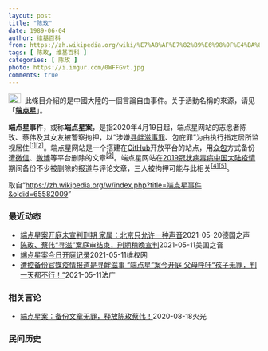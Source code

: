 ```yaml
---
layout: post
title: "陈玫"
date: 1989-06-04
author: 维基百科
from: https://zh.wikipedia.org/wiki/%E7%AB%AF%E7%82%B9%E6%98%9F%E4%BA%8B%E4%BB%B6
tags: [ 陈玫, 维基百科 ]
categories: [ 陈玫 ]
photo: https://i.imgur.com/0WFFGvt.jpg
comments: true
---
```

<div class="mw-parser-output"><div role="note" class="hatnote navigation-not-searchable"><a href="/wiki/Wikipedia:%E6%B6%88%E6%AD%A7%E4%B9%89" title="Wikipedia:消歧义"><img alt="Disambig gray.svg" src="//upload.wikimedia.org/wikipedia/commons/thumb/5/5f/Disambig_gray.svg/25px-Disambig_gray.svg.png" decoding="async" width="25" height="19" srcset="//upload.wikimedia.org/wikipedia/commons/thumb/5/5f/Disambig_gray.svg/38px-Disambig_gray.svg.png 1.5x, //upload.wikimedia.org/wikipedia/commons/thumb/5/5f/Disambig_gray.svg/50px-Disambig_gray.svg.png 2x" data-file-width="220" data-file-height="168"></a>&nbsp;&nbsp;此條目介紹的是中國大陸的一個言論自由事件。关于活動名稱的來源，请见「<b><a href="/wiki/%E7%AB%AF%E7%82%B9%E6%98%9F" title="端点星">端点星</a></b>」。</div>
<p><b>端点星事件</b>，或称<b>端点星案</b>，是指2020年4月19日起，端点星网站的志愿者陈玫、蔡伟及其女友被警察拘押，以“涉嫌<a href="/wiki/%E5%AF%BB%E8%A1%85%E6%BB%8B%E4%BA%8B%E7%BD%AA" title="寻衅滋事罪">寻衅滋事罪</a>、包庇罪”为由执行指定居所监视居住<sup id="cite_ref-1" class="reference"><a href="#cite_note-1">[1]</a></sup><sup id="cite_ref-2" class="reference"><a href="#cite_note-2">[2]</a></sup>。端点星网站是一个搭建在<a href="/wiki/GitHub" title="GitHub">GitHub</a>开放平台的站点，用<a href="/wiki/%E4%BC%97%E5%8C%85" title="众包">众包</a>方式备份遭<a href="/wiki/%E5%BE%AE%E4%BF%A1" title="微信">微信</a>、<a href="/wiki/%E5%BE%AE%E5%8D%9A" title="微博">微博</a>等平台删除的文章<sup id="cite_ref-3" class="reference"><a href="#cite_note-3">[3]</a></sup>。端点星网站在<a href="/wiki/2019%E5%86%A0%E7%8A%B6%E7%97%85%E6%AF%92%E7%97%85%E4%B8%AD%E5%9B%BD%E5%A4%A7%E9%99%86%E7%96%AB%E6%83%85" title="2019冠状病毒病中国大陆疫情">2019冠状病毒病中国大陆疫情</a>期间备份不少被删除的报道与评论文章，三人被拘押可能与此相关<sup id="cite_ref-:0_4-0" class="reference"><a href="#cite_note-:0-4">[4]</a></sup><sup id="cite_ref-:1_5-0" class="reference"><a href="#cite_note-:1-5">[5]</a></sup>。
</p>
</div><noscript><img src="//zh.wikipedia.org/wiki/Special:CentralAutoLogin/start?type=1x1" alt="" title="" width="1" height="1" style="border: none; position: absolute;"></noscript>
<div class="printfooter">取自“<a dir="ltr" href="https://zh.wikipedia.org/w/index.php?title=端点星事件&amp;oldid=65582009">https://zh.wikipedia.org/w/index.php?title=端点星事件&amp;oldid=65582009</a>”</div><div id="recent-news"><h3>最近动态</h3><ul><li><a href="https://nodebe4.github.io/waimei/2021-05-20/%E7%AB%AF%E7%82%B9%E6%98%9F%E6%A1%88%E5%BC%80%E5%BA%AD%E6%9C%AA%E5%AE%A3%E5%88%A4%E5%88%91%E6%9C%9F-%E5%AE%B6%E5%B1%9E-%E5%8C%97%E4%BA%AC%E5%8F%AA%E5%85%81%E8%AE%B8%E4%B8%80%E7%A7%8D%E5%A3%B0%E9%9F%B3" title="端点星案开庭未宣判刑期 家属：北京只允许一种声音—— William Yang2021-05-20T06:00:33.945Z 陈玫的母亲与蔡伟的父亲5月11日出席端点星案的开庭审理。 (德国之...">端点星案开庭未宣判刑期 家属：北京只允许一种声音</a><time>2021-05-20</time><a class="tag">德国之声</a></li>
<li><a href="https://nodebe4.github.io/waimei/2021-05-11/%E9%99%88%E7%8E%AB-%E8%94%A1%E4%BC%9F-%E5%AF%BB%E6%BB%8B-%E6%A1%88%E5%BA%AD%E5%AE%A1%E7%BB%93%E6%9D%9F-%E5%88%91%E6%9C%9F%E7%A8%8D%E6%99%9A%E5%AE%A3%E5%88%A4" title="陈玫、蔡伟“寻滋”案庭审结束，刑期稍晚宣判—— Tue, 11 May 2021 13:45:58 GMT 北京90后公益志愿者陈玫（左）和蔡伟（右） （照片来自维权网推特） 被控“寻衅滋事”罪...">陈玫、蔡伟“寻滋”案庭审结束，刑期稍晚宣判</a><time>2021-05-11</time><a class="tag">美国之音</a></li>
<li><a href="https://nodebe4.github.io/waimei/2021-05-11/%E7%AB%AF%E7%82%B9%E6%98%9F%E6%A1%88%E4%BB%8A%E6%97%A5%E5%BC%80%E5%BA%AD%E8%AE%B0%E5%BD%95" title="端点星案今日开庭记录—— 据陈玫母亲在法庭所见的转述（陈玫兄长记录）： 1.陈玫、蔡伟全身穿着防护服进入法庭，看不清他们的脸和表情。他们全程戴着手铐和脚镣。 2.公诉人起诉的所谓「犯罪事实」是2...">端点星案今日开庭记录</a><time>2021-05-11</time><a class="tag">维权网</a></li>
<li><a href="https://nodebe4.github.io/waimei/2021-05-11/%E9%81%AD%E6%8E%A7%E5%A4%87%E4%BB%BD%E5%AE%98%E5%AA%92%E7%96%AB%E6%83%85%E6%8A%A5%E9%81%93%E6%98%AF%E5%AF%BB%E8%A1%85%E6%BB%8B%E4%BA%8B-%E7%AB%AF%E7%82%B9%E6%98%9F-%E6%A1%88%E4%BB%8A%E5%BC%80%E5%BA%AD-%E7%88%B6%E6%AF%8D%E5%91%BC%E5%90%81-%E5%AD%A9%E5%AD%90%E6%97%A0%E7%BD%AA-%E5%88%A4%E4%B8%80%E5%A4%A9%E9%83%BD%E4%B8%8D%E8%A1%8C" title="遭控备份官媒疫情报道是寻衅滋事 “端点星”案今开庭 父母呼吁“孩子无罪，判一天都不行！”—— 11/05/2021 - 10:03 “端点星”案今开审，陈玫、蔡伟家属吁“孩子无罪，判一天都不行”...">遭控备份官媒疫情报道是寻衅滋事 “端点星”案今开庭 父母呼吁“孩子无罪，判一天都不行！”</a><time>2021-05-11</time><a class="tag">法广</a></li>
</ul></div><div id="open-opinion"><h3>相关言论</h3><ul><li><a href="https://nodebe4.github.io/opinion/2020-08-18/%E7%AB%AF%E7%82%B9%E6%98%9F%E6%A1%88-%E5%A4%87%E4%BB%BD%E6%96%87%E7%AB%A0%E6%97%A0%E7%BD%AA-%E9%87%8A%E6%94%BE%E9%99%88%E7%8E%AB%E8%94%A1%E4%BC%9F/" title="火光">端点星案：备份文章无罪，释放陈玫蔡伟！</a><time>2020-08-18</time><a class="tag">火光</a></li>
</ul></div><div id="mjls-record"><h3>民间历史</h3><ul></ul></div>